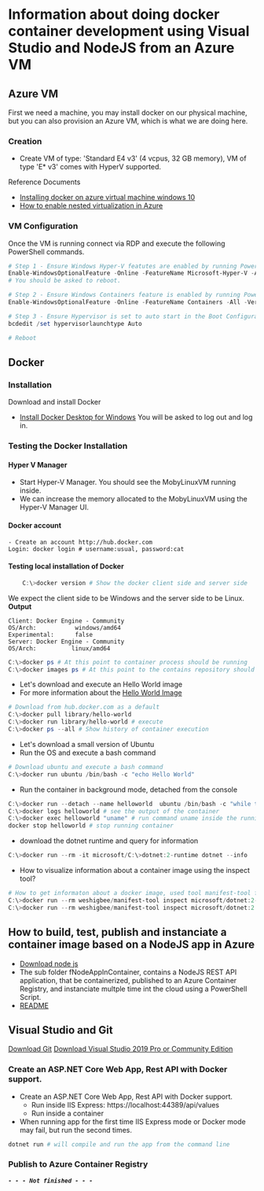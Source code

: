# Information about doing docker container development using Visual Studio and NodeJS from an Azure VM

## Azure VM
First we need a machine, you may install docker on our physical machine, but you can also provision an Azure VM, which is what we are doing here.

### Creation

* Create VM of type: 'Standard E4 v3' (4 vcpus, 32 GB memory), VM of type 'E* v3' comes with HyperV supported.

Reference Documents
* [Installing docker on azure virtual machine windows 10](https://stackoverflow.com/questions/44817161/installing-docker-on-azure-virtual-machine-windows-10)
* [How to enable nested virtualization in Azure](https://rlevchenko.com/2017/07/24/how-to-enable-nested-virtualization-in-azure/)

### VM Configuration
Once the VM is running connect via RDP and execute the following PowerShell commands.

```PowerShell
# Step 1 - Ensure Windows Hyper-V featutes are enabled by running PowerShell cmdlet:
Enable-WindowsOptionalFeature -Online -FeatureName Microsoft-Hyper-V -All -Verbose
# You should be asked to reboot.

# Step 2 - Ensure Windows Containers feature is enabled by running PowerShell cmdlet:
Enable-WindowsOptionalFeature -Online -FeatureName Containers -All -Verbose

# Step 3 - Ensure Hypervisor is set to auto start in the Boot Configuration Database (BCD) by running in elevated command prompt the command:
bcdedit /set hypervisorlaunchtype Auto

# Reboot
```

## Docker

### Installation
Download and install Docker

- [Install Docker Desktop for Windows](https://docs.docker.com/docker-for-windows/install)
You will be asked to log out and log in.

### Testing the Docker Installation

#### Hyper V Manager
- Start Hyper-V Manager. You should see the MobyLinuxVM running inside.
- We can increase the memory allocated to the MobyLinuxVM using the Hyper-V Manager UI.

#### Docker account
    - Create an account http://hub.docker.com
    Login: docker login # username:usual, password:cat

#### Testing local installation of Docker
```powershell
    C:\>docker version # Show the docker client side and server side
```
We expect the client side to be Windows and the server side to be Linux.
**Output**
```
Client: Docker Engine - Community
OS/Arch:           windows/amd64
Experimental:      false
Server: Docker Engine - Community
OS/Arch:          linux/amd64
```        

```powershell
C:\>docker ps # At this point to container process should be running
C:\>docker images ps # At this point to the contains repository should be enpty
```

- Let's download and execute an Hello World image
- For more information about the [Hello World Image](https://hub.docker.com/_/hello-world?tab=description)
```powershell
# Download from hub.docker.com as a default
C:\>docker pull library/hello-world 
C:\>docker run library/hello-world # execute 
C:\>docker ps --all # Show history of container execution
```

- Let's download a small version of Ubuntu
- Run the OS and execute a bash command
```powershell
# Download ubuntu and execute a bash command
C:\>docker run ubuntu /bin/bash -c "echo Hello World"
```

- Run the container in background mode, detached from the console

```powershell
C:\>docker run --detach --name helloworld  ubuntu /bin/bash -c "while true; do echo Hello World; sleep 1; done"
C:\>docker logs helloworld # see the output of the container
C:\>docker exec helloworld "uname" # run command uname inside the running container which output the name of the OS
docker stop helloworld # stop running container
```

- download the dotnet runtime and query for information
```powershell
C:\>docker run --rm -it microsoft/C:\>dotnet:2-runtime dotnet --info
```

- How to visualize information about a container image using the inspect tool?

```powershell
# How to get informaton about a docker image, used tool manifest-tool from weshigbee running in a container
C:\>docker run --rm weshigbee/manifest-tool inspect microsoft/dotnet:2-runtime
C:\>docker run --rm weshigbee/manifest-tool inspect microsoft/dotnet:2.0.0-preview1-runtime-jessie
```

## How to build, test, publish and instanciate a container image based on a NodeJS app in Azure
- [Download node js](https://nodejs.org/en/download/)
- The sub folder fNodeAppInContainer, contains a NodeJS REST API application, that be containerized, published to an Azure Container Registry, and instanciate multple time int the cloud using a PowerShell Script. 
- [README](fNodeAppInContainer/README.md)

## Visual Studio and Git

[Download Git](https://git-scm.com/download/win)
[Download Visual Studio 2019 Pro or Community Edition](https://www.google.com)

### Create an ASP.NET Core Web App, Rest API with Docker support.
- Create an ASP.NET Core Web App, Rest API with Docker support.
    * Run inside IIS Express: https://localhost:44389/api/values
    * Run inside a container
- When running app for the first time IIS Express mode or Docker mode may fail, but run the second times.

```powershell
dotnet run # will compile and run the app from the command line
```

### Publish to Azure Container Registry

***` - - - Not finished - - - `***


